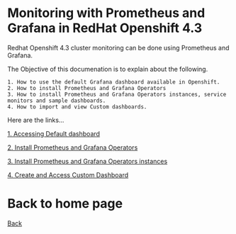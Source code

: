 # Monitoring with Prometheus and Grafana in RedHat Openshift 4.3

Redhat Openshift 4.3 cluster monitoring can be done using Prometheus and Grafana.

The Objective of this documenation is to explain about the following.

```
1. How to use the default Grafana dashboard available in Openshift.
2. How to install Prometheus and Grafana Operators
3. How to install Prometheus and Grafana Operators instances, service monitors and sample dashboards.
4. How to import and view Custom dashboards. 
```


Here are the links...

[1. Accessing Default dashboard](01-default-dashboard) 

[2. Install Prometheus and Grafana Operators](02-install-operators) 

[3. Install Prometheus and Grafana Operators instances](03-install-operator-instances) 

[4. Create and Access Custom Dashboard](04-custom-dashboard) 


# Back to home page

[Back](../) 
